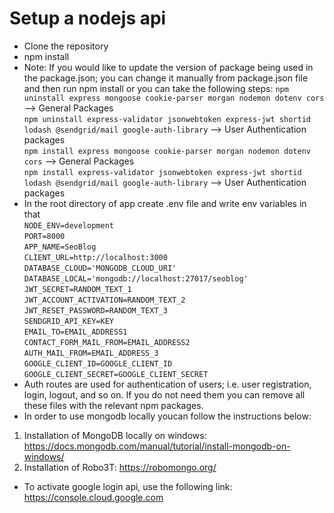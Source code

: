 # Setup a nodejs api
- Clone the repository
- npm install
- Note: If you would like to update the version of package being used in the package.json; you can change it manually from package.json file and then run npm install or you can take the following steps:
`npm uninstall express mongoose cookie-parser morgan nodemon dotenv cors` --> General Packages <br>
`npm uninstall express-validator jsonwebtoken express-jwt shortid lodash @sendgrid/mail google-auth-library` --> User Authentication packages <br>
`npm install express mongoose cookie-parser morgan nodemon dotenv cors` --> General Packages <br>
`npm install express-validator jsonwebtoken express-jwt shortid lodash @sendgrid/mail google-auth-library` --> User Authentication packages <br>
- In the root directory of app create .env file and write env variables in that <br>
`NODE_ENV=development` <br>
`PORT=8000` <br>
`APP_NAME=SeoBlog` <br>
`CLIENT_URL=http://localhost:3000` <br>
`DATABASE_CLOUD='MONGODB_CLOUD_URI'` <br>
`DATABASE_LOCAL='mongodb://localhost:27017/seoblog'` <br>
`JWT_SECRET=RANDOM_TEXT_1` <br>
`JWT_ACCOUNT_ACTIVATION=RANDOM_TEXT_2` <br>
`JWT_RESET_PASSWORD=RANDOM_TEXT_3` <br>
`SENDGRID_API_KEY=KEY` <br>
`EMAIL_TO=EMAIL_ADDRESS1` <br>
`CONTACT_FORM_MAIL_FROM=EMAIL_ADDRESS2` <br>
`AUTH_MAIL_FROM=EMAIL_ADDRESS_3` <br>
`GOOGLE_CLIENT_ID=GOOGLE_CLIENT_ID` <br>
`GOOGLE_CLIENT_SECRET=GOOGLE_CLIENT_SECRET` <br>
- Auth routes are used for authentication of users; i.e. user registration, login, logout, and so on. If you do not need them you can remove all these files with the relevant npm packages.
- In order to use mongodb locally youcan follow the instructions below: <br>
1. Installation of MongoDB locally on windows: https://docs.mongodb.com/manual/tutorial/install-mongodb-on-windows/
2. Installation of Robo3T: https://robomongo.org/
- To activate google login api, use the following link: https://console.cloud.google.com